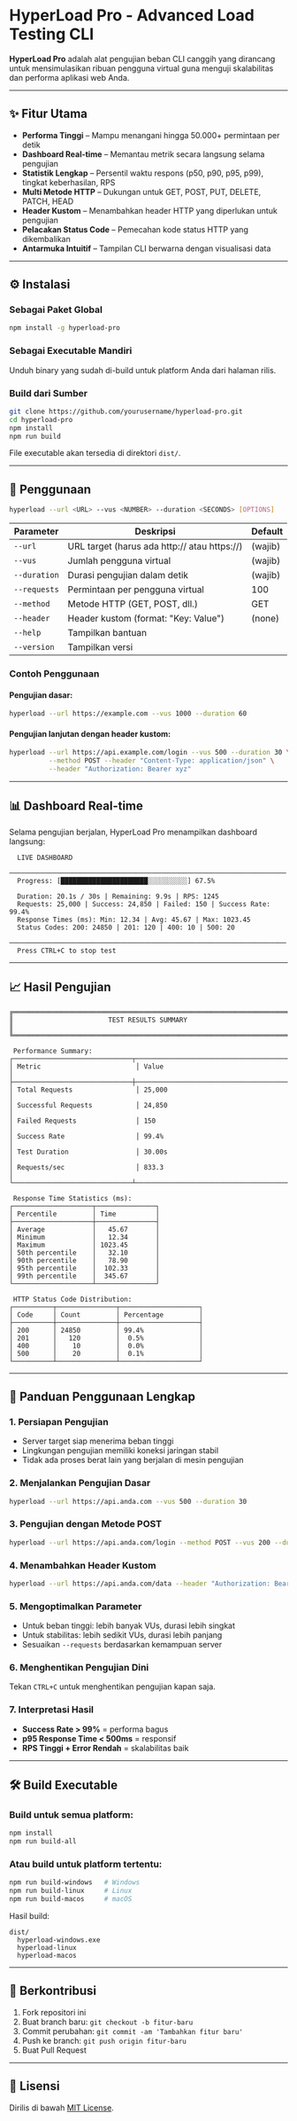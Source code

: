 # HyperLoad Pro - Advanced Load Testing CLI

**HyperLoad Pro** adalah alat pengujian beban CLI canggih yang dirancang untuk mensimulasikan ribuan pengguna virtual guna menguji skalabilitas dan performa aplikasi web Anda.

---

## ✨ Fitur Utama
- **Performa Tinggi** – Mampu menangani hingga 50.000+ permintaan per detik
- **Dashboard Real-time** – Memantau metrik secara langsung selama pengujian
- **Statistik Lengkap** – Persentil waktu respons (p50, p90, p95, p99), tingkat keberhasilan, RPS
- **Multi Metode HTTP** – Dukungan untuk GET, POST, PUT, DELETE, PATCH, HEAD
- **Header Kustom** – Menambahkan header HTTP yang diperlukan untuk pengujian
- **Pelacakan Status Code** – Pemecahan kode status HTTP yang dikembalikan
- **Antarmuka Intuitif** – Tampilan CLI berwarna dengan visualisasi data

---

## ⚙️ Instalasi

### Sebagai Paket Global
```bash
npm install -g hyperload-pro
```

### Sebagai Executable Mandiri
Unduh binary yang sudah di-build untuk platform Anda dari halaman rilis.

### Build dari Sumber
```bash
git clone https://github.com/yourusername/hyperload-pro.git
cd hyperload-pro
npm install
npm run build
```
File executable akan tersedia di direktori `dist/`.

---

## 🚀 Penggunaan

```bash
hyperload --url <URL> --vus <NUMBER> --duration <SECONDS> [OPTIONS]
```

| Parameter    | Deskripsi                                               | Default   |
|-------------|----------------------------------------------------------|-----------|
| `--url`     | URL target (harus ada http:// atau https://)             | (wajib)   |
| `--vus`     | Jumlah pengguna virtual                                  | (wajib)   |
| `--duration`| Durasi pengujian dalam detik                             | (wajib)   |
| `--requests`| Permintaan per pengguna virtual                          | 100       |
| `--method`  | Metode HTTP (GET, POST, dll.)                            | GET       |
| `--header`  | Header kustom (format: "Key: Value")                     | (none)    |
| `--help`    | Tampilkan bantuan                                        |           |
| `--version` | Tampilkan versi                                          |           |

### Contoh Penggunaan

#### Pengujian dasar:
```bash
hyperload --url https://example.com --vus 1000 --duration 60
```

#### Pengujian lanjutan dengan header kustom:
```bash
hyperload --url https://api.example.com/login --vus 500 --duration 30 \
          --method POST --header "Content-Type: application/json" \
          --header "Authorization: Bearer xyz"
```

---

## 📊 Dashboard Real-time

Selama pengujian berjalan, HyperLoad Pro menampilkan dashboard langsung:

```
  LIVE DASHBOARD
  ──────────────────────────────────────────────────────────────────────
  Progress: [██████████████████████░░░░░░░░░░] 67.5%

  Duration: 20.1s / 30s | Remaining: 9.9s | RPS: 1245
  Requests: 25,000 | Success: 24,850 | Failed: 150 | Success Rate: 99.4%
  Response Times (ms): Min: 12.34 | Avg: 45.67 | Max: 1023.45
  Status Codes: 200: 24850 | 201: 120 | 400: 10 | 500: 20
  ──────────────────────────────────────────────────────────────────────
  Press CTRL+C to stop test
```

---

## 📈 Hasil Pengujian

```
╔══════════════════════════════════════════════════════════════════════════════╗
║                        TEST RESULTS SUMMARY                                  ║
╚══════════════════════════════════════════════════════════════════════════════╝

 Performance Summary:
┌──────────────────────────────┬───────────────────────────────────────┐
│ Metric                        │ Value                                │
├──────────────────────────────┼───────────────────────────────────────┤
│ Total Requests                │ 25,000                               │
│ Successful Requests           │ 24,850                               │
│ Failed Requests               │ 150                                  │
│ Success Rate                  │ 99.4%                                │
│ Test Duration                 │ 30.00s                               │
│ Requests/sec                  │ 833.3                                │
└──────────────────────────────┴───────────────────────────────────────┘

 Response Time Statistics (ms):
┌────────────────────┬───────────────┐
│ Percentile         │ Time          │
├────────────────────┼───────────────┤
│ Average            │   45.67       │
│ Minimum            │   12.34       │
│ Maximum            │ 1023.45       │
│ 50th percentile    │   32.10       │
│ 90th percentile    │   78.90       │
│ 95th percentile    │  102.33       │
│ 99th percentile    │  345.67       │
└────────────────────┴───────────────┘

 HTTP Status Code Distribution:
┌──────────┬───────────────┬────────────────────┐
│ Code     │ Count         │ Percentage         │
├──────────┼───────────────┼────────────────────┤
│ 200      │ 24850         │ 99.4%              │
│ 201      │   120         │  0.5%              │
│ 400      │    10         │  0.0%              │
│ 500      │    20         │  0.1%              │
└──────────┴───────────────┴────────────────────┘
```

---

## 🧠 Panduan Penggunaan Lengkap

### 1. Persiapan Pengujian
- Server target siap menerima beban tinggi
- Lingkungan pengujian memiliki koneksi jaringan stabil
- Tidak ada proses berat lain yang berjalan di mesin pengujian

### 2. Menjalankan Pengujian Dasar
```bash
hyperload --url https://api.anda.com --vus 500 --duration 30
```

### 3. Pengujian dengan Metode POST
```bash
hyperload --url https://api.anda.com/login --method POST --vus 200 --duration 20
```

### 4. Menambahkan Header Kustom
```bash
hyperload --url https://api.anda.com/data --header "Authorization: Bearer token" --header "X-Custom-Header: nilai"
```

### 5. Mengoptimalkan Parameter
- Untuk beban tinggi: lebih banyak VUs, durasi lebih singkat
- Untuk stabilitas: lebih sedikit VUs, durasi lebih panjang
- Sesuaikan `--requests` berdasarkan kemampuan server

### 6. Menghentikan Pengujian Dini
Tekan `CTRL+C` untuk menghentikan pengujian kapan saja.

### 7. Interpretasi Hasil
- **Success Rate > 99%** = performa bagus
- **p95 Response Time < 500ms** = responsif
- **RPS Tinggi + Error Rendah** = skalabilitas baik

---

## 🛠 Build Executable

### Build untuk semua platform:
```bash
npm install
npm run build-all
```

### Atau build untuk platform tertentu:
```bash
npm run build-windows   # Windows
npm run build-linux     # Linux
npm run build-macos     # macOS
```

Hasil build:
```
dist/
  hyperload-windows.exe
  hyperload-linux
  hyperload-macos
```

---

## 🤝 Berkontribusi

1. Fork repositori ini  
2. Buat branch baru: `git checkout -b fitur-baru`  
3. Commit perubahan: `git commit -am 'Tambahkan fitur baru'`  
4. Push ke branch: `git push origin fitur-baru`  
5. Buat Pull Request  

---

## 📄 Lisensi

Dirilis di bawah [MIT License](LICENSE).